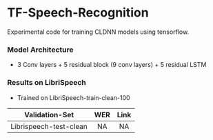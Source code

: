 # TF-Speech-Recognition
Experimental code for training CLDNN models using tensorflow.

### **Model Architecture**
- 3 Conv layers + 5 residual block (9 conv layers) + 5 residual LSTM 

### Results on LibriSpeech
- Trained on LibriSpeech-train-clean-100

|Validation-Set                | WER       |Link       |
|-----------------|:--------:|:--------:|
|Librispeech-test-clean| NA    | NA|
